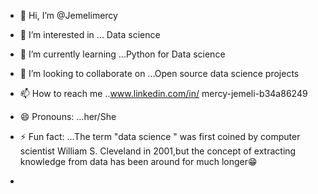 - 👋 Hi, I’m @Jemelimercy
- 👀 I’m interested in ... Data science 
- 🌱 I’m currently learning ...Python for Data science 
- 💞️ I’m looking to collaborate on ...Open source data science projects
- 📫 How to reach me ..www.linkedin.com/in/
mercy-jemeli-b34a86249


- 😄 Pronouns: ...her/She
- ⚡ Fun fact: ...The term "data science " was first coined by computer scientist William S. Cleveland in 2001,but the concept of extracting knowledge from data has been around for much longer😁
- 

<!---
Jemelimercy/Jemelimercy is a ✨ special ✨ repository because its `README.md` (this file) appears on your GitHub profile.
You can click the Preview link to take a look at your changes.
--->
